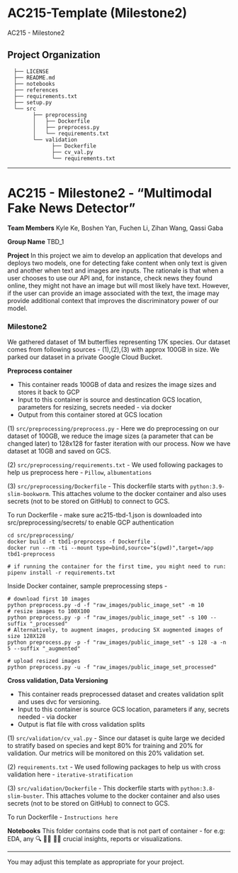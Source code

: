 AC215-Template (Milestone2)
==============================

AC215 - Milestone2

Project Organization
------------
      ├── LICENSE
      ├── README.md
      ├── notebooks
      ├── references
      ├── requirements.txt
      ├── setup.py
      └── src
            ├── preprocessing
            │   ├── Dockerfile
            │   ├── preprocess.py
            │   └── requirements.txt
            └── validation
                  ├── Dockerfile
                  ├── cv_val.py
                  └── requirements.txt


--------
# AC215 - Milestone2 - “Multimodal Fake News Detector”

**Team Members**
Kyle Ke, Boshen Yan, Fuchen Li, Zihan Wang, Qassi Gaba

**Group Name**
TBD_1

**Project**
In this project we aim to develop an application that develops and deploys two models, one for detecting fake content when only text is given and another when text and images are inputs. The rationale is that when a user chooses to use our API and, for instance, check news they found online, they might not have an image but will most likely have text. However, if the user can provide an image associated with the text, the image may provide additional context that improves the discriminatory power of our model.

### Milestone2 ###

We gathered dataset of 1M butterflies representing 17K species. Our dataset comes from following sources - (1),(2),(3) with approx 100GB in size. We parked our dataset in a private Google Cloud Bucket. 

**Preprocess container**
- This container reads 100GB of data and resizes the image sizes and stores it back to GCP
- Input to this container is source and destincation GCS location, parameters for resizing, secrets needed - via docker
- Output from this container stored at GCS location

(1) `src/preprocessing/preprocess.py`  - Here we do preprocessing on our dataset of 100GB, we reduce the image sizes (a parameter that can be changed later) to 128x128 for faster iteration with our process. Now we have dataset at 10GB and saved on GCS. 

(2) `src/preprocessing/requirements.txt` - We used following packages to help us preprocess here - `Pillow`, `albumentations` 

(3) `src/preprocessing/Dockerfile` - This dockerfile starts with  `python:3.9-slim-bookworm`. This <statement> attaches volume to the docker container and also uses secrets (not to be stored on GitHub) to connect to GCS.

To run Dockerfile - 
make sure ac215-tbd-1.json is downloaded into src/preprocessing/secrets/ to enable GCP authentication
```
cd src/preprocessing/
docker build -t tbd1-preprocess -f Dockerfile .
docker run --rm -ti --mount type=bind,source="$(pwd)",target=/app tbd1-preprocess

# if running the container for the first time, you might need to run:
pipenv install -r requirements.txt
```
Inside Docker container, sample preprocessing steps - 
```
# download first 10 images
python preprocess.py -d -f "raw_images/public_image_set" -m 10 
# resize images to 100X100
python preprocess.py -p -f "raw_images/public_image_set" -s 100 --suffix "_processed"
# Alternatively, to augment images, producing 5X augmented images of size 128X128
python preprocess.py -p -f "raw_images/public_image_set" -s 128 -a -n 5 --suffix "_augmented"

# upload resized images
python preprocess.py -u -f "raw_images/public_image_set_processed"
```

**Cross validation, Data Versioning**
- This container reads preprocessed dataset and creates validation split and uses dvc for versioning.
- Input to this container is source GCS location, parameters if any, secrets needed - via docker
- Output is flat file with cross validation splits
  
(1) `src/validation/cv_val.py` - Since our dataset is quite large we decided to stratify based on species and kept 80% for training and 20% for validation. Our metrics will be monitored on this 20% validation set. 

(2) `requirements.txt` - We used following packages to help us with cross validation here - `iterative-stratification` 

(3) `src/validation/Dockerfile` - This dockerfile starts with  `python:3.8-slim-buster`. This <statement> attaches volume to the docker container and also uses secrets (not to be stored on GitHub) to connect to GCS.

To run Dockerfile - `Instructions here`

**Notebooks** 
This folder contains code that is not part of container - for e.g: EDA, any 🔍 🕵️‍♀️ 🕵️‍♂️ crucial insights, reports or visualizations. 

----
You may adjust this template as appropriate for your project.
